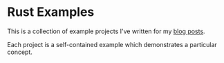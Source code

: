# Rust Examples

This is a collection of example projects I've written for my [blog posts](https://medium.com/@jannden).

Each project is a self-contained example which demonstrates a particular concept.